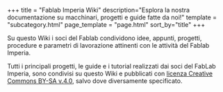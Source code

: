 +++
title = "Fablab Imperia Wiki"
description="Esplora la nostra documentazione su macchinari, progetti e guide fatte da noi!"
template = "subcategory.html"
page_template = "page.html"
sort_by="title"
+++

Su questo Wiki i soci del Fablab condividono idee, appunti, progetti,
procedure e parametri di lavorazione attinenti con le attività del
Fablab Imperia.

Tutti i principali progetti, le guide e i tutorial realizzati dai soci
del FabLab Imperia, sono condivisi su questo Wiki e pubblicati con
[licenza Creative Commons BY-SA
v.4.0](https://creativecommons.org/licenses/by-sa/4.0/deed.it), salvo
dove diversamente specificato.